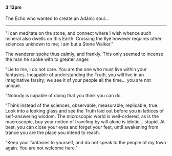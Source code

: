 #### 3:13pm

The Echo who wanted to create an Adánic soul...

---

"I can meditate on the stone, and connect where I wish whence such mineral also dwells on this Earth. Crossing the Ilyë however requires other sciences unknown to me; I am but a Stone Walker." 

The wanderer spoke thus calmly, and frankly. This only seemed to incense the man he spoke with to greater anger.

"Lie to me, I do not care. You are the one who must live within your fantasies. Incapable of understanding the Truth, you will live in an imaginative farsity; we see it of your people all the time... you are not unique. 

"Nobody is capable of doing that you think you can do.

"Think instead of the sciences, observable, measurable, replicable, true. Look into a looking glass and see the Truth laid out before you in lattices of self-answering wisdom. The microscopic world is well-ordered, as is the macroscopic, buy your notion of traveling by will alone is idiotic... stupid. At best, you can close your eyes and forget your feet, until awakening from trance you are the place you intend to reach. 

"Keep your fantasies to yourself, and do not speak to the people of my town again. You are not welcome here."
